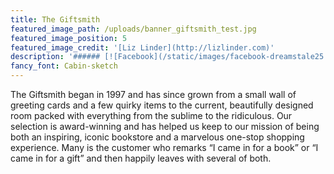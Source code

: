 ```yaml
---
title: The Giftsmith
featured_image_path: /uploads/banner_giftsmith_test.jpg
featured_image_position: 5
featured_image_credit: '[Liz Linder](http://lizlinder.com)'
description: '###### [![Facebook](/static/images/facebook-dreamstale25.png) Giftsmith on facebook](https://www.facebook.com/brooklinebooksmithgiftshop/)'
fancy_font: Cabin-sketch
---
```


The Giftsmith began in 1997 and has since grown from a small wall of greeting cards and a few quirky items to the current, beautifully designed room packed with everything from the sublime to the ridiculous. Our selection is award-winning and has helped us keep to our mission of being both an inspiring, iconic bookstore and a marvelous one-stop shopping experience. Many is the customer who remarks “I came in for a book” or “I came in for a gift” and then happily leaves with several of both.